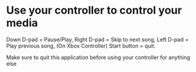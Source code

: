 # Use your controller to control your media

Down D-pad = Pause/Play,
Right D-pad = Skip to next song,
Left D-pad = Play previous song,
(On Xbox Controller) Start button = quit. 

Make sure to quit this application before using your controller for anything else
